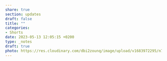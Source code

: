```yaml
---
share: true
section: updates
draft: false
title: ""
categories:
- Shorts
date: 2023-05-13 12:05:15 +0200
type: _notes
draft: true
photo: https://res.cloudinary.com/dbi2zounq/image/upload/v1683972295/n7fflyqieqbhfydb1jla.jpg
---
```

